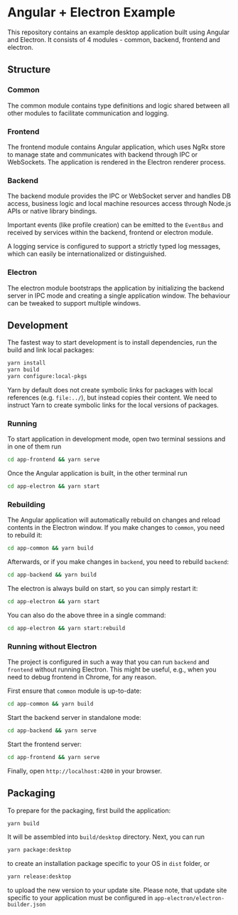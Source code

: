 # Angular + Electron Example

This repository contains an example desktop application built using Angular and Electron. 
It consists of 4 modules - common, backend, frontend and electron. 

## Structure

### Common
The common module contains type definitions and logic shared between all other modules to
facilitate communication and logging.

### Frontend
The frontend module contains Angular application, which uses NgRx store to manage state and
communicates with backend through IPC or WebSockets. The application is rendered in the 
Electron renderer process.

### Backend
The backend module provides the IPC or WebSocket server and handles DB access, business logic
and local machine resources access through Node.js APIs or native library bindings.

Important events (like profile creation) can be emitted to the `EventBus` and received by
services within the backend, frontend or electron module.

A logging service is configured to support a strictly typed log messages, which can easily
be internationalized or distinguished.

### Electron
The electron module bootstraps the application by initializing the backend server in IPC mode
and creating a single application window. The behaviour can be tweaked to support multiple 
windows.

## Development
The fastest way to start development is to install dependencies, run the build and link local packages:
```sh
yarn install
yarn build
yarn configure:local-pkgs
```
Yarn by default does not create symbolic links for packages with local references 
(e.g. `file:../`), but instead copies their content. We need to instruct Yarn to create 
symbolic links for the local versions of packages.

### Running
To start application in development mode, open two terminal sessions and in one of them run
```sh
cd app-frontend && yarn serve
```
Once the Angular application is built, in the other terminal run
```sh
cd app-electron && yarn start
```

### Rebuilding
The Angular application will automatically rebuild on changes and reload contents in the
Electron window. If you make changes to `common`, you need to rebuild it:
```sh
cd app-common && yarn build
```
Afterwards, or if you make changes in `backend`, you need to rebuild `backend`:
```sh
cd app-backend && yarn build
```
The electron is always build on start, so you can simply restart it:
```sh
cd app-electron && yarn start
```
You can also do the above three in a single command:
```sh
cd app-electron && yarn start:rebuild
```

### Running without Electron
The project is configured in such a way that you can run `backend` and `frontend` without
running Electron. This might be useful, e.g., when you need to debug frontend in Chrome, for any
reason.

First ensure that `common` module is up-to-date:
```sh
cd app-common && yarn build
```
Start the backend server in standalone mode:
```sh
cd app-backend && yarn serve
```
Start the frontend server:
```sh
cd app-frontend && yarn serve
```
Finally, open `http://localhost:4200` in your browser.

## Packaging

To prepare for the packaging, first build the application:
```sh
yarn build
```
It will be assembled into `build/desktop` directory. Next, you can run
```sh
yarn package:desktop
```
to create an installation package specific to your OS in `dist` folder, or
```sh
yarn release:desktop
```
to upload the new version to your update site. Please note, that update site
specific to your application must be configured in `app-electron/electron-builder.json`

